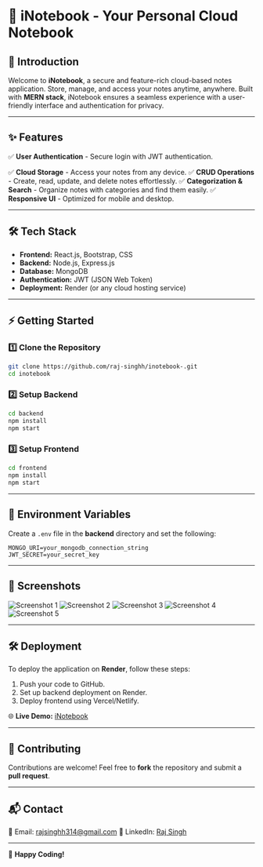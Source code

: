# 📝 iNotebook - Your Personal Cloud Notebook

## 🚀 Introduction

Welcome to **iNotebook**, a secure and feature-rich cloud-based notes application. Store, manage, and access your notes anytime, anywhere. Built with **MERN stack**, iNotebook ensures a seamless experience with a user-friendly interface and authentication for privacy.

---

## ✨ Features

✅ **User Authentication** - Secure login with JWT authentication.

✅ **Cloud Storage** - Access your notes from any device. 
✅ **CRUD Operations** - Create, read, update, and delete notes effortlessly. 
✅ **Categorization & Search** - Organize notes with categories and find them easily. 
✅ **Responsive UI** - Optimized for mobile and desktop.

---

## 🛠️ Tech Stack

- **Frontend:** React.js, Bootstrap, CSS
- **Backend:** Node.js, Express.js
- **Database:** MongoDB
- **Authentication:** JWT (JSON Web Token)
- **Deployment:** Render (or any cloud hosting service)

---

## ⚡ Getting Started

### 1️⃣ Clone the Repository

```sh
git clone https://github.com/raj-singhh/inotebook-.git
cd inotebook
```

### 2️⃣ Setup Backend

```sh
cd backend
npm install
npm start
```

### 3️⃣ Setup Frontend

```sh
cd frontend
npm install
npm start
```

---

## 🔐 Environment Variables

Create a `.env` file in the **backend** directory and set the following:

```
MONGO_URI=your_mongodb_connection_string
JWT_SECRET=your_secret_key
```

---

## 📸 Screenshots

![Screenshot 1](./screenshots/Screenshot%20(425).png)
![Screenshot 2](./screenshots/Screenshot%20(426).png)
![Screenshot 3](./screenshots/Screenshot%20(427).png)
![Screenshot 4](./screenshots/Screenshot%20(428).png)
![Screenshot 5](./screenshots/Screenshot%20(429).png)

---

## 🛠️ Deployment

To deploy the application on **Render**, follow these steps:

1. Push your code to GitHub.
2. Set up backend deployment on Render.
3. Deploy frontend using Vercel/Netlify.

🌐 **Live Demo:** [iNotebook](https://inotebook-frontend-cf1g.onrender.com/)

---

## 👥 Contributing

Contributions are welcome! Feel free to **fork** the repository and submit a **pull request**.

---

## 📬 Contact

📧 Email: rajsinghh314@gmail.com
🔗 LinkedIn: [Raj Singh](https://www.linkedin.com/in/rajsingh-/)

---

🚀 **Happy Coding!**

